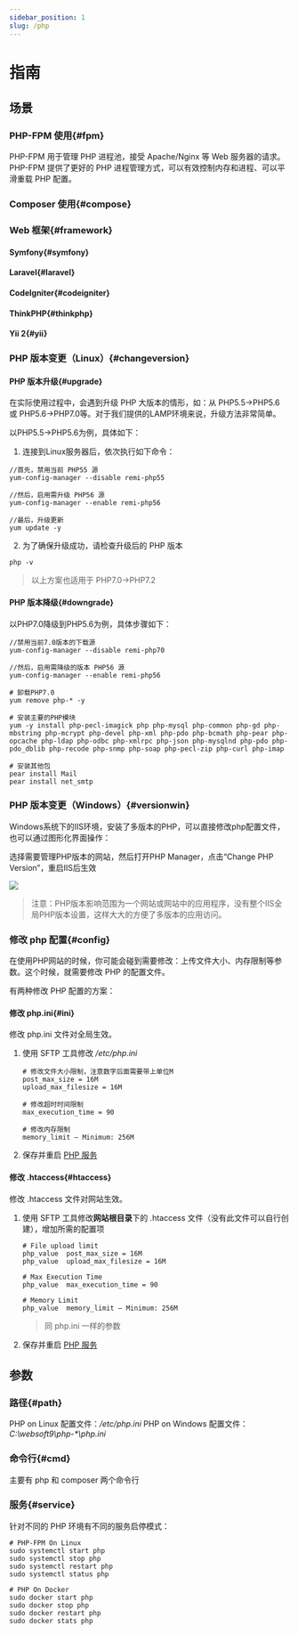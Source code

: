 ```yaml
---
sidebar_position: 1
slug: /php
---
```


# 指南

## 场景

### PHP-FPM 使用{#fpm}

PHP-FPM 用于管理 PHP 进程池，接受 Apache/Nginx 等 Web 服务器的请求。PHP-FPM 提供了更好的 PHP 进程管理方式，可以有效控制内存和进程、可以平滑重载 PHP 配置。

### Composer 使用{#compose}

### Web 框架{#framework}

#### Symfony{#symfony}
#### Laravel{#laravel}
#### CodeIgniter{#codeigniter}
#### ThinkPHP{#thinkphp}
#### Yii 2{#yii}

### PHP 版本变更（Linux）{#changeversion}

#### PHP 版本升级{#upgrade}

在实际使用过程中，会遇到升级 PHP 大版本的情形，如：从 PHP5.5->PHP5.6 或 PHP5.6->PHP7.0等。对于我们提供的LAMP环境来说，升级方法非常简单。

以PHP5.5->PHP5.6为例，具体如下：

1. 连接到Linux服务器后，依次执行如下命令：
```
//首先，禁用当前 PHP55 源
yum-config-manager --disable remi-php55   

//然后，启用需升级 PHP56 源
yum-config-manager --enable remi-php56     

//最后，升级更新
yum update -y
```


2. 为了确保升级成功，请检查升级后的 PHP 版本
```
php -v
```

> 以上方案也适用于 PHP7.0->PHP7.2

#### PHP 版本降级{#downgrade}

以PHP7.0降级到PHP5.6为例，具体步骤如下：

```
//禁用当前7.0版本的下载源
yum-config-manager --disable remi-php70

//然后，启用需降级的版本 PHP56 源
yum-config-manager --enable remi-php56     

# 卸载PHP7.0
yum remove php-* -y

# 安装主要的PHP模块
yum -y install php-pecl-imagick php php-mysql php-common php-gd php-mbstring php-mcrypt php-devel php-xml php-pdo php-bcmath php-pear php-opcache php-ldap php-odbc php-xmlrpc php-json php-mysqlnd php-pdo php-pdo_dblib php-recode php-snmp php-soap php-pecl-zip php-curl php-imap

# 安装其他包
pear install Mail
pear install net_smtp
```

### PHP 版本变更（Windows）{#versionwin}

Windows系统下的IIS环境，安装了多版本的PHP，可以直接修改php配置文件，也可以通过图形化界面操作：

选择需要管理PHP版本的网站，然后打开PHP Manager，点击“Change PHP Version”，重启IIS后生效

![](http://libs.websoft9.com/Websoft9/DocsPicture/zh/iis/iis-changephpver-websoft9.png)

> 注意：PHP版本影响范围为一个网站或网站中的应用程序，没有整个IIS全局PHP版本设置，这样大大的方便了多版本的应用访问。


### 修改 php 配置{#config}

在使用PHP网站的时候，你可能会碰到需要修改：上传文件大小、内存限制等参数。这个时候，就需要修改 PHP 的配置文件。  

有两种修改 PHP 配置的方案：

#### 修改 php.ini{#ini}

修改 php.ini 文件对全局生效。  

1. 使用 SFTP 工具修改 */etc/php.ini* 
    ```shell
    # 修改文件大小限制，注意数字后面需要带上单位M
    post_max_size = 16M
    upload_max_filesize = 16M

    # 修改超时时间限制
    max_execution_time = 90

    # 修改内存限制
    memory_limit – Minimum: 256M
    ```
2. 保存并重启 [PHP 服务](#service)

#### 修改 .htaccess{#htaccess}

修改 .htaccess 文件对网站生效。  

1. 使用 SFTP 工具修改**网站根目录**下的 .htaccess 文件（没有此文件可以自行创建），增加所需的配置项
   ```
   # File upload limit
   php_value  post_max_size = 16M
   php_value  upload_max_filesize = 16M

   # Max Execution Time
   php_value  max_execution_time = 90

   # Memory Limit
   php_value  memory_limit – Minimum: 256M
   ```
   > 同 php.ini 一样的参数

2. 保存并重启 [PHP 服务](#service)

## 参数

### 路径{#path}

PHP on Linux 配置文件：*/etc/php.ini* 
PHP on Windows 配置文件：*C:\websoft9\php-\*\php.ini*

### 命令行{#cmd}

主要有 php 和 composer 两个命令行

### 服务{#service}

针对不同的 PHP 环境有不同的服务启停模式：

```
# PHP-FPM On Linux
sudo systemctl start php
sudo systemctl stop php
sudo systemctl restart php
sudo systemctl status php

# PHP On Docker
sudo docker start php
sudo docker stop php
sudo docker restart php
sudo docker stats php
```